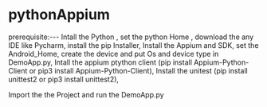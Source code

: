 # pythonAppium
prerequisite:---
Intall the Python ,
set the python Home ,
download the any IDE like Pycharm,
install the pip Installer,
Install the Appium and  SDK,
set the Android_Home,
create the device and put Os and device type in DemoApp.py,
Intall the appium ptython client
   (pip install Appium-Python-Client or pip3 install Appium-Python-Client),
Install the unitest 
   (pip install unittest2 or pip3 install unittest2),
   
   
 Import the the Project and run the DemoApp.py 
 
 
